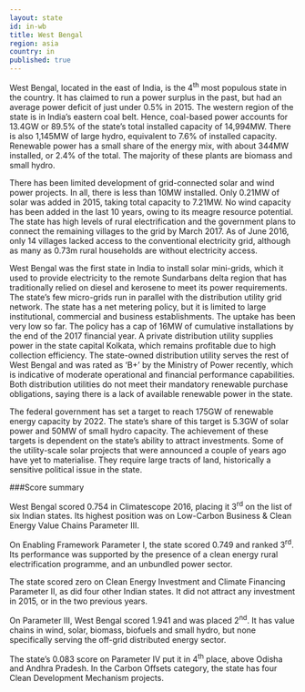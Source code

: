 ```yaml
---
layout: state
id: in-wb
title: West Bengal
region: asia
country: in
published: true
---
```

West Bengal, located in the east of India, is the 4<sup>th</sup> most populous state in the country. It has claimed to run a power surplus in the past, but had an average power deficit of just under 0.5% in 2015. 
The western region of the state is in India’s eastern coal belt. Hence, coal-based power accounts for 13.4GW or 89.5% of the state’s total installed capacity of 14,994MW. There is also 1,145MW of large hydro, equivalent to 7.6% of installed capacity. Renewable power has a small share of the energy mix, with about 344MW installed, or 2.4% of the total. The majority of these plants are biomass and small hydro. 

There has been limited development of grid-connected solar and wind power projects. In all, there is less than 10MW installed. Only 0.21MW of solar was added in 2015, taking total capacity to 7.21MW. No wind capacity has been added in the last 10 years, owing to its meagre resource potential.
The state has high levels of rural electrification and the government plans to connect the remaining villages to the grid by March 2017. As of June 2016, only 14 villages lacked access to the conventional electricity grid, although as many as 0.73m rural households are without electricity access. 

West Bengal was the first state in India to install solar mini-grids, which it used to provide electricity to the remote Sundarbans delta region that has traditionally relied on diesel and kerosene to meet its power requirements. The state’s few micro-grids run in parallel with the distribution utility grid network. 
The state has a net metering policy, but it is limited to large institutional, commercial and business establishments. The uptake has been very low so far. The policy has a cap of 16MW of cumulative installations by the end of the 2017 financial year.
A private distribution utility supplies power in the state capital Kolkata, which remains profitable due to high collection efficiency. The state-owned distribution utility serves the rest of West Bengal and was rated as ‘B+’ by the Ministry of Power recently, which is indicative of moderate operational and financial performance capabilities. Both distribution utilities do not meet their mandatory renewable purchase obligations, saying there is a lack of available renewable power in the state.

The federal government has set a target to reach 175GW of renewable energy capacity by 2022. The state’s share of this target is 5.3GW of solar power and 50MW of small hydro capacity. The achievement of these targets is dependent on the state’s ability to attract investments. Some of the utility-scale solar projects that were announced a couple of years ago have yet to materialise. They require large tracts of land, historically a sensitive political issue in the state. 


###Score summary

West Bengal scored 0.754 in Climatescope 2016, placing it 3<sup>rd</sup> on the list of six Indian states. Its highest position was on Low-Carbon Business & Clean Energy Value Chains Parameter III. 

On Enabling Framework Parameter I, the state scored 0.749 and ranked 3<sup>rd</sup>. Its performance was supported by the presence of a clean energy rural electrification programme, and an unbundled power sector. 

The state scored zero on Clean Energy Investment and Climate Financing Parameter II, as did four other Indian states. It did not attract any investment in 2015, or in the two previous years.

On Parameter III, West Bengal scored 1.941 and was placed 2<sup>nd</sup>. It has value chains in wind, solar, biomass, biofuels and small hydro, but none specifically serving the off-grid distributed energy sector. 

The state’s 0.083 score on Parameter IV put it in 4<sup>th</sup> place, above Odisha and Andhra Pradesh. In the Carbon Offsets category, the state has four Clean Development Mechanism projects.


